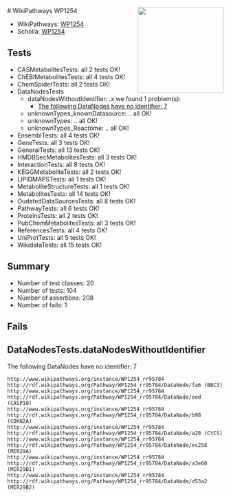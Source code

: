 <img style="float: right; width: 200px" src="https://upload.wikimedia.org/wikipedia/commons/thumb/8/83/Wplogo_with_text_500.png/640px-Wplogo_with_text_500.png" />
# WikiPathways WP1254

* WikiPathways: [WP1254](https://wikipathways.org/pathways/WP1254)
* Scholia: [WP1254](https://scholia.toolforge.org/wikipathways/WP1254)
## Tests
* CASMetabolitesTests: all 2 tests OK!
* ChEBIMetabolitesTests: all 4 tests OK!
* ChemSpiderTests: all 2 tests OK!
* DataNodesTests
    * dataNodesWithoutIdentifier: .x we found 1 problem(s):
        * [The following DataNodes have no identifier: 7](#d2d32fa6)
    * unknownTypes_knownDatasource: .. all OK!
    * unknownTypes: .. all OK!
    * unknownTypes_Reactome: .. all OK!
* EnsemblTests: all 4 tests OK!
* GeneTests: all 3 tests OK!
* GeneralTests: all 13 tests OK!
* HMDBSecMetabolitesTests: all 3 tests OK!
* InteractionTests: all 8 tests OK!
* KEGGMetaboliteTests: all 2 tests OK!
* LIPIDMAPSTests: all 1 tests OK!
* MetaboliteStructureTests: all 1 tests OK!
* MetabolitesTests: all 14 tests OK!
* OudatedDataSourcesTests: all 8 tests OK!
* PathwayTests: all 6 tests OK!
* ProteinsTests: all 2 tests OK!
* PubChemMetabolitesTests: all 3 tests OK!
* ReferencesTests: all 4 tests OK!
* UniProtTests: all 5 tests OK!
* WikidataTests: all 15 tests OK!


## Summary

* Number of test classes: 20
* Number of tests: 104
* Number of assertions: 208
* Number of fails: 1

## Fails

<a name="d2d32fa6" />

## DataNodesTests.dataNodesWithoutIdentifier

The following DataNodes have no identifier: 7
```
http://www.wikipathways.org/instance/WP1254_rr95784 http://rdf.wikipathways.org/Pathway/WP1254_rr95784/DataNode/fa6 (BBC3)
http://www.wikipathways.org/instance/WP1254_rr95784 http://rdf.wikipathways.org/Pathway/WP1254_rr95784/DataNode/eed (CASP10)
http://www.wikipathways.org/instance/WP1254_rr95784 http://rdf.wikipathways.org/Pathway/WP1254_rr95784/DataNode/b98 (CDKN2A)
http://www.wikipathways.org/instance/WP1254_rr95784 http://rdf.wikipathways.org/Pathway/WP1254_rr95784/DataNode/a28 (CYCS)
http://www.wikipathways.org/instance/WP1254_rr95784 http://rdf.wikipathways.org/Pathway/WP1254_rr95784/DataNode/ec258 (MIR29A)
http://www.wikipathways.org/instance/WP1254_rr95784 http://rdf.wikipathways.org/Pathway/WP1254_rr95784/DataNode/a3e60 (MIR29B1)
http://www.wikipathways.org/instance/WP1254_rr95784 http://rdf.wikipathways.org/Pathway/WP1254_rr95784/DataNode/d53a2 (MIR29B2)
```


